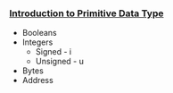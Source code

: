 ### [Introduction to Primitive Data Type](https://solidity-by-example.org/primitives/)
- Booleans
- Integers
    - Signed - i
    - Unsigned - u
- Bytes 
- Address 
